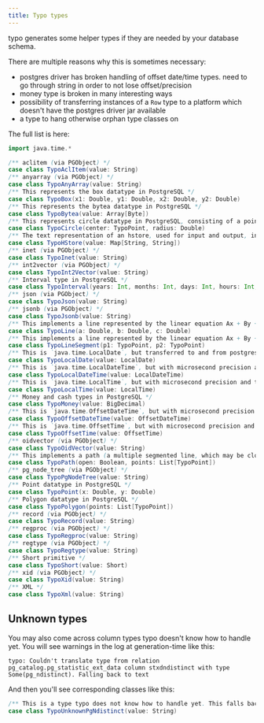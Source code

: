 ```yaml
---
title: Typo types
---
```


typo generates some helper types if they are needed by your database schema.

There are multiple reasons why this is sometimes necessary:
- postgres driver has broken handling of offset date/time types. need to go through string in order to not lose offset/precision
- money type is broken in many interesting ways
- possibility of transferring instances of a `Row` type to a platform which doesn't have the postgres driver jar available
- a type to hang otherwise orphan type classes on


The full list is here:

```scala mdoc
import java.time.*

/** aclitem (via PGObject) */
case class TypoAclItem(value: String)
/** anyarray (via PGObject) */
case class TypoAnyArray(value: String)
/** This represents the box datatype in PostgreSQL */
case class TypoBox(x1: Double, y1: Double, x2: Double, y2: Double)
/** This represents the bytea datatype in PostgreSQL */
case class TypoBytea(value: Array[Byte])
/** This represents circle datatype in PostgreSQL, consisting of a point and a radius */
case class TypoCircle(center: TypoPoint, radius: Double)
/** The text representation of an hstore, used for input and output, includes zero or more key => value pairs separated by commas */
case class TypoHStore(value: Map[String, String])
/** inet (via PGObject) */
case class TypoInet(value: String)
/** int2vector (via PGObject) */
case class TypoInt2Vector(value: String)
/** Interval type in PostgreSQL */
case class TypoInterval(years: Int, months: Int, days: Int, hours: Int, minutes: Int, seconds: Double)
/** json (via PGObject) */
case class TypoJson(value: String)
/** jsonb (via PGObject) */
case class TypoJsonb(value: String)
/** This implements a line represented by the linear equation Ax + By + C = 0 */
case class TypoLine(a: Double, b: Double, c: Double)
/** This implements a line represented by the linear equation Ax + By + C = 0 */
case class TypoLineSegment(p1: TypoPoint, p2: TypoPoint)
/** This is `java.time.LocalDate`, but transferred to and from postgres as strings. The reason is that postgres driver and db libs are broken */
case class TypoLocalDate(value: LocalDate)
/** This is `java.time.LocalDateTime`, but with microsecond precision and transferred to and from postgres as strings. The reason is that postgres driver and db libs are broken */
case class TypoLocalDateTime(value: LocalDateTime)
/** This is `java.time.LocalTime`, but with microsecond precision and transferred to and from postgres as strings. The reason is that postgres driver and db libs are broken */
case class TypoLocalTime(value: LocalTime)
/** Money and cash types in PostgreSQL */
case class TypoMoney(value: BigDecimal)
/** This is `java.time.OffsetDateTime`, but with microsecond precision and transferred to and from postgres as strings. The reason is that postgres driver and db libs are broken */
case class TypoOffsetDateTime(value: OffsetDateTime)
/** This is `java.time.OffsetTime`, but with microsecond precision and transferred to and from postgres as strings. The reason is that postgres driver and db libs are broken */
case class TypoOffsetTime(value: OffsetTime)
/** oidvector (via PGObject) */
case class TypoOidVector(value: String)
/** This implements a path (a multiple segmented line, which may be closed) */
case class TypoPath(open: Boolean, points: List[TypoPoint])
/** pg_node_tree (via PGObject) */
case class TypoPgNodeTree(value: String)
/** Point datatype in PostgreSQL */
case class TypoPoint(x: Double, y: Double)
/** Polygon datatype in PostgreSQL */
case class TypoPolygon(points: List[TypoPoint])
/** record (via PGObject) */
case class TypoRecord(value: String)
/** regproc (via PGObject) */
case class TypoRegproc(value: String)
/** regtype (via PGObject) */
case class TypoRegtype(value: String)
/** Short primitive */
case class TypoShort(value: Short)
/** xid (via PGObject) */
case class TypoXid(value: String)
/** XML */
case class TypoXml(value: String)
```

## Unknown types

You may also come across column types typo doesn't know how to handle yet.
You will see warnings in the log at generation-time like this:
```
typo: Couldn't translate type from relation pg_catalog.pg_statistic_ext_data column stxdndistinct with type Some(pg_ndistinct). Falling back to text
```

And then you'll see corresponding classes like this:
```scala mdoc
/** This is a type typo does not know how to handle yet. This falls back to casting to string and crossing fingers. Time to file an issue! :] */
case class TypoUnknownPgNdistinct(value: String)
```
